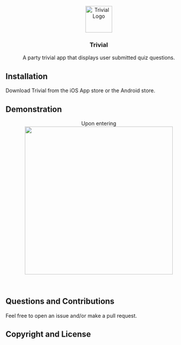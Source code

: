 <p align="center">
<img src="" alt="Trivial Logo" height="72">
</p>

<h3 align="center">Trivial</h3>
<p align="center">
A party trivial app that displays user submitted quiz questions.
</p>

## Installation
Download Trivial from the iOS App store or the Android store.

## Demonstration
<p align="center">
Upon entering
<br>
<img src="" alt="" height="400px">
</p>
<br>

## Questions and Contributions
Feel free to open an issue and/or make a pull request.

## Copyright and License
